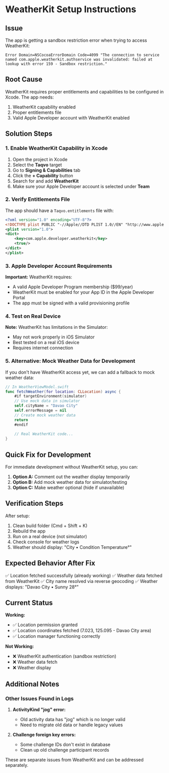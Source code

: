 # WeatherKit Setup Instructions

## Issue
The app is getting a sandbox restriction error when trying to access WeatherKit:
```
Error Domain=NSCocoaErrorDomain Code=4099 "The connection to service named com.apple.weatherkit.authservice was invalidated: failed at lookup with error 159 - Sandbox restriction."
```

## Root Cause
WeatherKit requires proper entitlements and capabilities to be configured in Xcode. The app needs:
1. WeatherKit capability enabled
2. Proper entitlements file
3. Valid Apple Developer account with WeatherKit enabled

## Solution Steps

### 1. Enable WeatherKit Capability in Xcode

1. Open the project in Xcode
2. Select the **Taqvo** target
3. Go to **Signing & Capabilities** tab
4. Click the **+ Capability** button
5. Search for and add **WeatherKit**
6. Make sure your Apple Developer account is selected under **Team**

### 2. Verify Entitlements File

The app should have a `Taqvo.entitlements` file with:

```xml
<?xml version="1.0" encoding="UTF-8"?>
<!DOCTYPE plist PUBLIC "-//Apple//DTD PLIST 1.0//EN" "http://www.apple.com/DTDs/PropertyList-1.0.dtd">
<plist version="1.0">
<dict>
    <key>com.apple.developer.weatherkit</key>
    <true/>
</dict>
</plist>
```

### 3. Apple Developer Account Requirements

**Important:** WeatherKit requires:
- A valid Apple Developer Program membership ($99/year)
- WeatherKit must be enabled for your App ID in the Apple Developer Portal
- The app must be signed with a valid provisioning profile

### 4. Test on Real Device

**Note:** WeatherKit has limitations in the Simulator:
- May not work properly in iOS Simulator
- Best tested on a real iOS device
- Requires internet connection

### 5. Alternative: Mock Weather Data for Development

If you don't have WeatherKit access yet, we can add a fallback to mock weather data:

```swift
// In WeatherViewModel.swift
func fetchWeather(for location: CLLocation) async {
    #if targetEnvironment(simulator)
    // Use mock data in simulator
    self.cityName = "Davao City"
    self.errorMessage = nil
    // Create mock weather data
    return
    #endif
    
    // Real WeatherKit code...
}
```

## Quick Fix for Development

For immediate development without WeatherKit setup, you can:

1. **Option A:** Comment out the weather display temporarily
2. **Option B:** Add mock weather data for simulator/testing
3. **Option C:** Make weather optional (hide if unavailable)

## Verification Steps

After setup:
1. Clean build folder (Cmd + Shift + K)
2. Rebuild the app
3. Run on a real device (not simulator)
4. Check console for weather logs
5. Weather should display: "City • Condition Temperature°"

## Expected Behavior After Fix

✅ Location fetched successfully (already working)
✅ Weather data fetched from WeatherKit
✅ City name resolved via reverse geocoding
✅ Weather displays: "Davao City • Sunny 28°"

## Current Status

**Working:**
- ✅ Location permission granted
- ✅ Location coordinates fetched (7.023, 125.095 - Davao City area)
- ✅ Location manager functioning correctly

**Not Working:**
- ❌ WeatherKit authentication (sandbox restriction)
- ❌ Weather data fetch
- ❌ Weather display

## Additional Notes

### Other Issues Found in Logs

1. **ActivityKind "jog" error:**
   - Old activity data has "jog" which is no longer valid
   - Need to migrate old data or handle legacy values

2. **Challenge foreign key errors:**
   - Some challenge IDs don't exist in database
   - Clean up old challenge participant records

These are separate issues from WeatherKit and can be addressed separately.

